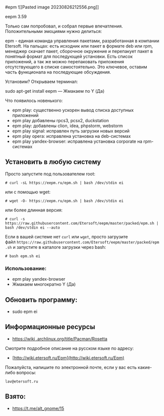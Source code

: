 #epm
![[Pasted image 20230826212556.png]]

eepm 3.59

Только сам попробовал, и собрал первые впечатления. Положительными эмоциями нужно делиться:

epm - единая команда управления пакетами, разработанная в компании Etersoft. На пальцах: есть исходник или пакет в формате deb или rpm, менеджер скачает пакет, сборочное окружение и перепакует пакет в понятный формат для последующей установки. Есть список приложений, а так же можно перепаковать приложения отсутствующего в списке самостоятельно. Это ключевое, оставим  часть функционала на последующие обсуждения. 

Установим? Открываем терминал:

sudo apt-get install eepm
—
Жмакаем по Y (Да)

Что появилось новенького:
* epm play: существенно ускорен вывод списка доступных приложений
* epm play добавлены rpcs3, pcsx2, duckstation
* epm play: добавлены clion, idea, phpstorm, webstorm
* epm play signal: исправлен путь загрузки новых версий
* epm play opera: исправлена установка на deb-системах
* epm play yandex-browser: исправлена установка corporate на rpm-системах

## Установить в любую систему

Просто запустите под пользователем root:

```
# curl -sL https://eepm.ru/epm.sh | bash /dev/stdin ei
```

или с помощью wget:

```
# wget -O- https://eepm.ru/epm.sh | bash /dev/stdin ei
```

или более длинная версия:

```
# curl -s https://raw.githubusercontent.com/Etersoft/eepm/master/packed/epm.sh | bash /dev/stdin ei --auto
```

Если в вашей системе нет `curl` или `wget`, просто загрузите файл `https://raw.githubusercontent.com/Etersoft/eepm/master/packed/epm.sh` и запустите в каталоге загрузки через bash:

```
# bash epm.sh ei
```
### Использование:

- epm play yandex-browser
- Жмакаем многократно Y (Да)

## Обновить программу:

- sudo epm ei

## Информационные ресурсы

- [https://wiki .archlinux.org/title/Pacman/Rosetta](https://wiki.archlinux.org/title/Pacman/Rosetta)

Смотрите подробное описание на русском языке по адресу:


- [http://wiki.etersoft.ru/Epm](http://wiki.etersoft.ru/Epm)

Пожалуйста, напишите по электронной почте, если у вас есть какие-либо вопросы: 

`lav@etersoft.ru`

## Взято:

- https://t.me/alt_gnome/15

